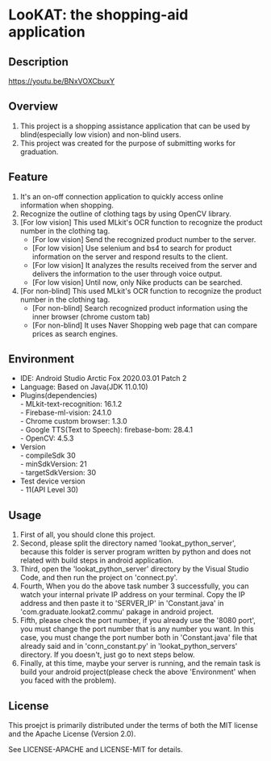 # LooKAT: the shopping-aid application

## Description
https://youtu.be/BNxVOXCbuxY

## Overview
1. This project is a shopping assistance application that can be used by blind(especially low vision) and non-blind users.  
2. This project was created for the purpose of submitting works for graduation.

## Feature
 1. It's an on-off connection application to quickly access online information when shopping.
 2. Recognize the outline of clothing tags by using OpenCV library.
 3. [For low vision] This used MLkit's OCR function to recognize the product number in the clothing tag.
	- [For low vision] Send the recognized product number to the server.
	- [For low vision] Use selenium and bs4 to search for product information on the server and respond results to the client.
	- [For low vision] It analyzes the results received from the server and delivers the information to the user through voice output.
	- [For low vision] Until now, only Nike products can be searched.
4. [For non-blind] This used MLkit's OCR function to recognize the product number in the clothing tag.
	 - [For non-blind] Search recognized product information using the inner browser (chrome custom tab)
	 - [For non-blind] It uses Naver Shopping web page that can compare prices as search engines.

## Environment

 - IDE: Android Studio Arctic Fox 2020.03.01 Patch 2
 - Language: Based on Java(JDK 11.0.10)
 - Plugins(dependencies)
</br>		 - MLkit-text-recognition: 16.1.2
</br>		 - Firebase-ml-vision: 24.1.0
</br>		 - Chrome custom browser: 1.3.0
</br>		 - Google TTS(Text to Speech): firebase-bom: 28.4.1
</br>		 - OpenCV: 4.5.3
 - Version
</br>		 - compileSdk 30
</br>		 - minSdkVersion: 21
</br>		 - targetSdkVersion: 30
 - Test device version
</br>		 - 11(API Level 30)

## Usage
1. First of all, you should clone this project.
2. Second, please split the directory named 'lookat_python_server', because this folder is server program written by python and does not related with build steps in android application.
3. Third, open the 'lookat_python_server' directory by the Visual Studio Code, and then run the project on 'connect.py'.
4. Fourth, When you do the above task number 3 successfully, you can watch your internal private IP address on your terminal. Copy the IP address and then paste it to 'SERVER_IP' in 'Constant.java' in 'com.graduate.lookat2.commu' pakage in android project.
5. Fifth, please check the port number, if you already use the '8080 port', you must change the port number that is any number you want. In this case, you must change the port number both in 'Constant.java' file that already said and in 'conn_constant.py' in 'lookat_python_servers' directory. If you doesn't, just go to next steps below.
6. Finally, at this time, maybe your server is running, and the remain task is build your android project(please check the above 'Environment' when you faced with the problem).
 
## License
This proejct is primarily distributed under the terms of both the MIT license and the Apache License (Version 2.0).

See LICENSE-APACHE and LICENSE-MIT for details.
